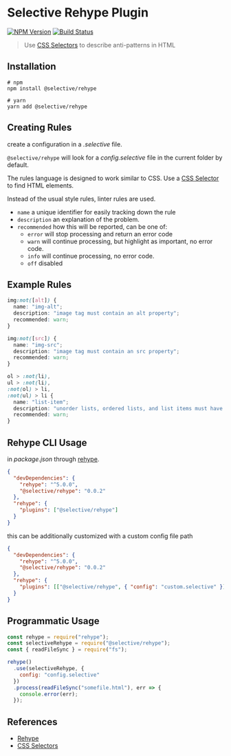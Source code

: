 # Selective Rehype Plugin

[![NPM Version](https://img.shields.io/npm/v/@selective/rehype.svg)](https://www.npmjs.com/package/@selective/rehype)
[![Build Status](https://travis-ci.org/ChristianMurphy/selective.svg?branch=master)](https://travis-ci.org/ChristianMurphy/selective)

> Use [CSS Selectors][] to describe anti-patterns in HTML

## Installation

```shell
# npm
npm install @selective/rehype

# yarn
yarn add @selective/rehype
```

## Creating Rules

create a configuration in a _.selective_ file.

`@selective/rehype` will look for a _config.selective_ file in the current folder by default.

The rules language is designed to work similar to CSS.
Use a [CSS Selector](https://developer.mozilla.org/en-US/docs/Web/CSS/CSS_Selectors) to find HTML elements.

Instead of the usual style rules, linter rules are used.

* `name` a unique identifier for easily tracking down the rule
* `description` an explanation of the problem.
* `recommended` how this will be reported, can be one of:
  * `error` will stop processing and return an error code
  * `warn` will continue processing, but highlight as important, no error code.
  * `info` will continue processing, no error code.
  * `off` disabled

## Example Rules

```css
img:not([alt]) {
  name: "img-alt";
  description: "image tag must contain an alt property";
  recommended: warn;
}

img:not([src]) {
  name: "img-src";
  description: "image tag must contain an src property";
  recommended: warn;
}

ol > :not(li),
ul > :not(li),
:not(ol) > li,
:not(ul) > li {
  name: "list-item";
  description: "unorder lists, ordered lists, and list items must have a direction relationship";
  recommended: warn;
}
```

## Rehype CLI Usage

in _package.json_ through [rehype][].

```json
{
  "devDependencies": {
    "rehype": "^5.0.0",
    "@selective/rehype": "0.0.2"
  },
  "rehype": {
    "plugins": ["@selective/rehype"]
  }
}
```

this can be additionally customized with a custom config file path

```json
{
  "devDependencies": {
    "rehype": "^5.0.0",
    "@selective/rehype": "0.0.2"
  },
  "rehype": {
    "plugins": [["@selective/rehype", { "config": "custom.selective" }]]
  }
}
```

## Programmatic Usage

<!-- eslint-disable no-console -->

```javascript
const rehype = require("rehype");
const selectiveRehype = require("@selective/rehype");
const { readFileSync } = require("fs");

rehype()
  .use(selectiveRehype, {
    config: "config.selective"
  })
  .process(readFileSync("somefile.html"), err => {
    console.error(err);
  });
```

## References

* [Rehype][]
* [CSS Selectors][]

[css selectors]: https://developer.mozilla.org/en-US/docs/Web/CSS/CSS_Selectors
[rehype]: https://github.com/rehypejs/rehype
